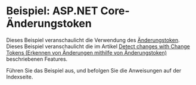 # <a name="aspnet-core-change-token-sample"></a>Beispiel: ASP.NET Core-Änderungstoken

Dieses Beispiel veranschaulicht die Verwendung des [Änderungstoken](https://docs.microsoft.com/dotnet/api/microsoft.extensions.primitives.changetoken). Dieses Beispiel veranschaulicht die im Artikel [Detect changes with Change Tokens (Erkennen von Änderungen mithilfe von Änderungstoken)](https://docs.microsoft.com/aspnet/core/fundamentals/change-tokens) beschriebenen Features.

Führen Sie das Beispiel aus, und befolgen Sie die Anweisungen auf der Indexseite.
